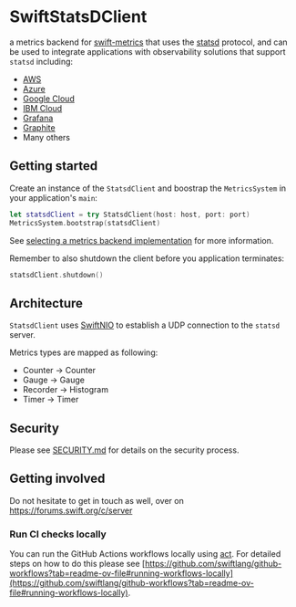 # SwiftStatsDClient

a metrics backend for [swift-metrics](https://github.com/apple/swift-metrics) that uses the [statsd](https://github.com/b/statsd_spec) protocol, and can be used to integrate applications with observability solutions that support `statsd` including:
* [AWS](https://docs.aws.amazon.com/AmazonCloudWatch/latest/monitoring/CloudWatch-Agent-custom-metrics-statsd.html)
* [Azure](https://docs.microsoft.com/en-us/azure/azure-monitor/platform/data-platform)
* [Google Cloud](https://cloud.google.com/monitoring/agent/plugins/statsd)
* [IBM Cloud](https://cloud.ibm.com/catalog/services/ibm-cloud-monitoring-with-sysdig)
* [Grafana](https://grafana.com)
* [Graphite](https://graphiteapp.org)
* Many others

## Getting started

Create an instance of the `StatsdClient` and boostrap the `MetricsSystem` in your application's `main`:

```swift
let statsdClient = try StatsdClient(host: host, port: port)
MetricsSystem.bootstrap(statsdClient)
```

See [selecting a metrics backend implementation](https://github.com/apple/swift-metrics#selecting-a-metrics-backend-implementation-applications-only) for more information.

Remember to also shutdown the client before you application terminates:

```swift
statsdClient.shutdown()
```

## Architecture

`StatsdClient` uses [SwiftNIO](https://github.com/apple/swift-nio) to establish a UDP connection to the `statsd` server.

Metrics types are mapped as following:
* Counter -> Counter
* Gauge -> Gauge
* Recorder -> Histogram
* Timer -> Timer

## Security

Please see [SECURITY.md](SECURITY.md) for details on the security process.

## Getting involved

Do not hesitate to get in touch as well, over on https://forums.swift.org/c/server

### Run CI checks locally

You can run the GitHub Actions workflows locally using [act](https://github.com/nektos/act). For detailed steps on how to do this please see [https://github.com/swiftlang/github-workflows?tab=readme-ov-file#running-workflows-locally](https://github.com/swiftlang/github-workflows?tab=readme-ov-file#running-workflows-locally).
